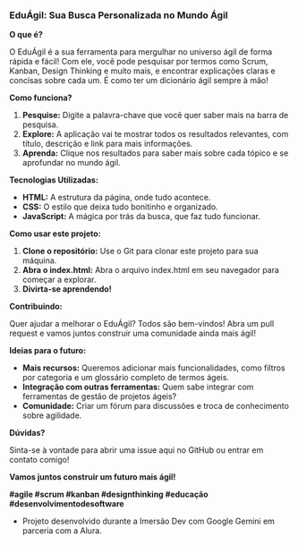 ###  **EduÁgil: Sua Busca Personalizada no Mundo Ágil** ###

**O que é?**

O EduÁgil é a sua ferramenta para mergulhar no universo ágil de forma rápida e fácil! Com ele, você pode pesquisar por termos como Scrum, Kanban, Design Thinking e muito mais, e encontrar explicações claras e concisas sobre cada um. É como ter um dicionário ágil sempre à mão!

**Como funciona?**

1. **Pesquise:** Digite a palavra-chave que você quer saber mais na barra de pesquisa.
2. **Explore:** A aplicação vai te mostrar todos os resultados relevantes, com título, descrição e link para mais informações.
3. **Aprenda:** Clique nos resultados para saber mais sobre cada tópico e se aprofundar no mundo ágil.

**Tecnologias Utilizadas:**

* **HTML:** A estrutura da página, onde tudo acontece.
* **CSS:** O estilo que deixa tudo bonitinho e organizado.
* **JavaScript:** A mágica por trás da busca, que faz tudo funcionar.

**Como usar este projeto:**

1. **Clone o repositório:** Use o Git para clonar este projeto para sua máquina.
2. **Abra o index.html:** Abra o arquivo index.html em seu navegador para começar a explorar.
3. **Divirta-se aprendendo!**

**Contribuindo:**

Quer ajudar a melhorar o EduÁgil? Todos são bem-vindos! Abra um pull request e vamos juntos construir uma comunidade ainda mais ágil!

**Ideias para o futuro:**

* **Mais recursos:** Queremos adicionar mais funcionalidades, como filtros por categoria e um glossário completo de termos ágeis.
* **Integração com outras ferramentas:** Quem sabe integrar com ferramentas de gestão de projetos ágeis?
* **Comunidade:** Criar um fórum para discussões e troca de conhecimento sobre agilidade.

**Dúvidas?**

Sinta-se à vontade para abrir uma issue aqui no GitHub ou entrar em contato comigo!

**Vamos juntos construir um futuro mais ágil!** 

**#agile #scrum #kanban #designthinking #educação #desenvolvimentodesoftware**

- Projeto desenvolvido durante a Imersão Dev com Google Gemini em parceria com a Alura.
